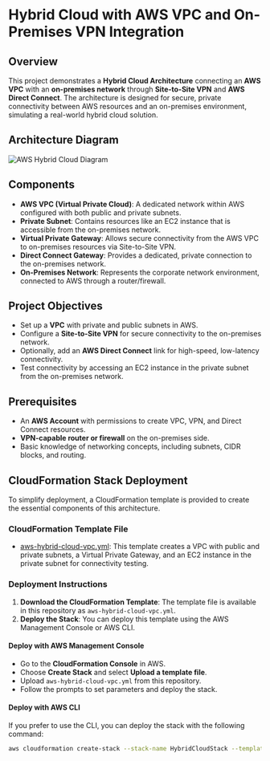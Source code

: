# Hybrid Cloud with AWS VPC and On-Premises VPN Integration

## Overview
This project demonstrates a **Hybrid Cloud Architecture** connecting an **AWS VPC** with an **on-premises network** through **Site-to-Site VPN** and **AWS Direct Connect**. The architecture is designed for secure, private connectivity between AWS resources and an on-premises environment, simulating a real-world hybrid cloud solution.

## Architecture Diagram
![AWS Hybrid Cloud Diagram]([aws-hybrid-cloud-diagram.png](https://github.com/DavyBaby/aws-hybrid-cloud-vpn-Project/blob/feb80e406f945d9cd98af749828f1ca20cf5fa8e/Hybrid%20Cloud%20with%20VPN.drawio.png))

## Components
- **AWS VPC (Virtual Private Cloud)**: A dedicated network within AWS configured with both public and private subnets.
- **Private Subnet**: Contains resources like an EC2 instance that is accessible from the on-premises network.
- **Virtual Private Gateway**: Allows secure connectivity from the AWS VPC to on-premises resources via Site-to-Site VPN.
- **Direct Connect Gateway**: Provides a dedicated, private connection to the on-premises network.
- **On-Premises Network**: Represents the corporate network environment, connected to AWS through a router/firewall.

## Project Objectives
- Set up a **VPC** with private and public subnets in AWS.
- Configure a **Site-to-Site VPN** for secure connectivity to the on-premises network.
- Optionally, add an **AWS Direct Connect** link for high-speed, low-latency connectivity.
- Test connectivity by accessing an EC2 instance in the private subnet from the on-premises network.

## Prerequisites
- An **AWS Account** with permissions to create VPC, VPN, and Direct Connect resources.
- **VPN-capable router or firewall** on the on-premises side.
- Basic knowledge of networking concepts, including subnets, CIDR blocks, and routing.

## CloudFormation Stack Deployment
To simplify deployment, a CloudFormation template is provided to create the essential components of this architecture.

### CloudFormation Template File
- [aws-hybrid-cloud-vpc.yml]([aws-hybrid-cloud-vpc.yml](https://github.com/DavyBaby/aws-hybrid-cloud-vpn-Project/blob/feb80e406f945d9cd98af749828f1ca20cf5fa8e/aws-hybrid-cloud-vpc.yml)): This template creates a VPC with public and private subnets, a Virtual Private Gateway, and an EC2 instance in the private subnet for connectivity testing.

### Deployment Instructions
1. **Download the CloudFormation Template**: The template file is available in this repository as `aws-hybrid-cloud-vpc.yml`.
2. **Deploy the Stack**: You can deploy this template using the AWS Management Console or AWS CLI.

#### Deploy with AWS Management Console
- Go to the **CloudFormation Console** in AWS.
- Choose **Create Stack** and select **Upload a template file**.
- Upload `aws-hybrid-cloud-vpc.yml` from this repository.
- Follow the prompts to set parameters and deploy the stack.

#### Deploy with AWS CLI
If you prefer to use the CLI, you can deploy the stack with the following command:
```bash
aws cloudformation create-stack --stack-name HybridCloudStack --template-body file://aws-hybrid-cloud-vpc.yml
